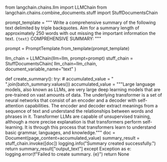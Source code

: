 from langchain.chains.llm import LLMChain
from langchain.chains.combine_documents.stuff import StuffDocumentsChain

prompt_template = """
                      Write a comprehensive summary of the following text delimited by triple backquotes.
                      Aim for a summary length of approximately 250 words with out missing the important information the text.
                      ```{text}```
                      COMPREHENSIVE SUMMARY:
                      """

prompt = PromptTemplate.from_template(prompt_template)


llm_chain = LLMChain(llm=llm, prompt=prompt)
stuff_chain = StuffDocumentsChain(
        llm_chain=llm_chain, document_variable_name="text"
    )

def create_summary():
    try:
        # accumulated_value = " ".join(batch_summary.values())
        accumulated_value = """Large language models, also known as LLMs, are very large deep learning models that are pre-trained on vast amounts of data. The underlying transformer is a set of neural networks that consist of an encoder and a decoder with self-attention capabilities. The encoder and decoder extract meanings from a sequence of text and understand the relationships between words and phrases in it.
        Transformer LLMs are capable of unsupervised training, although a more precise explanation is that transformers perform self-learning. It is through this process that transformers learn to understand basic grammar, languages, and knowledge."""
        doc = Document(page_content=accumulated_value)
        summary_result = stuff_chain.invoke([doc])
        logging.info("Summary created successfully.")
        return summary_result["output_text"]
    except Exception as e:
        logging.error(f"Failed to create summary. {e}")
        return None
